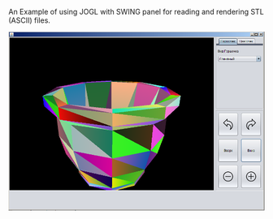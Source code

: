 An Example of using JOGL with SWING panel for reading and rendering STL (ASCII) files.

![some screen of rendering is available in main package](ScreenRenderPot.png)
